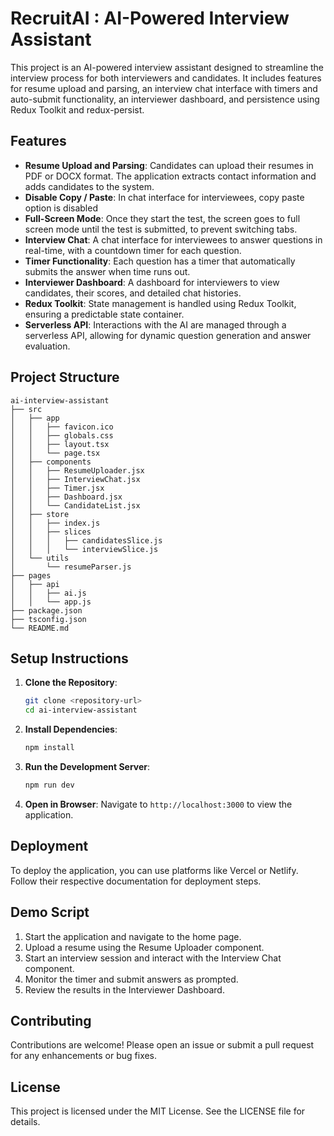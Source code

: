 # RecruitAI : AI-Powered Interview Assistant

This project is an AI-powered interview assistant designed to streamline the interview process for both interviewers and candidates. It includes features for resume upload and parsing, an interview chat interface with timers and auto-submit functionality, an interviewer dashboard, and persistence using Redux Toolkit and redux-persist.

## Features

- **Resume Upload and Parsing**: Candidates can upload their resumes in PDF or DOCX format. The application extracts contact information and adds candidates to the system.
- **Disable Copy / Paste**: In chat interface for interviewees, copy paste option is disabled
- **Full-Screen Mode**: Once they start the test, the screen goes to full screen mode until the test is submitted, to prevent switching tabs.
- **Interview Chat**: A chat interface for interviewees to answer questions in real-time, with a countdown timer for each question.
- **Timer Functionality**: Each question has a timer that automatically submits the answer when time runs out.
- **Interviewer Dashboard**: A dashboard for interviewers to view candidates, their scores, and detailed chat histories.
- **Redux Toolkit**: State management is handled using Redux Toolkit, ensuring a predictable state container.
- **Serverless API**: Interactions with the AI are managed through a serverless API, allowing for dynamic question generation and answer evaluation.

## Project Structure

```
ai-interview-assistant
├── src
│   ├── app
│   │   ├── favicon.ico
│   │   ├── globals.css
│   │   ├── layout.tsx
│   │   └── page.tsx
│   ├── components
│   │   ├── ResumeUploader.jsx
│   │   ├── InterviewChat.jsx
│   │   ├── Timer.jsx
│   │   ├── Dashboard.jsx
│   │   └── CandidateList.jsx
│   ├── store
│   │   ├── index.js
│   │   ├── slices
│   │   │   ├── candidatesSlice.js
│   │   │   └── interviewSlice.js
│   └── utils
│       └── resumeParser.js
├── pages
│   ├── api
│   │   ├── ai.js
│   │   └── app.js
├── package.json
├── tsconfig.json
└── README.md
```

## Setup Instructions

1. **Clone the Repository**:
   ```bash
   git clone <repository-url>
   cd ai-interview-assistant
   ```

2. **Install Dependencies**:
   ```bash
   npm install
   ```

3. **Run the Development Server**:
   ```bash
   npm run dev
   ```

4. **Open in Browser**:
   Navigate to `http://localhost:3000` to view the application.

## Deployment

To deploy the application, you can use platforms like Vercel or Netlify. Follow their respective documentation for deployment steps.

## Demo Script

1. Start the application and navigate to the home page.
2. Upload a resume using the Resume Uploader component.
3. Start an interview session and interact with the Interview Chat component.
4. Monitor the timer and submit answers as prompted.
5. Review the results in the Interviewer Dashboard.

## Contributing

Contributions are welcome! Please open an issue or submit a pull request for any enhancements or bug fixes.

## License

This project is licensed under the MIT License. See the LICENSE file for details.
